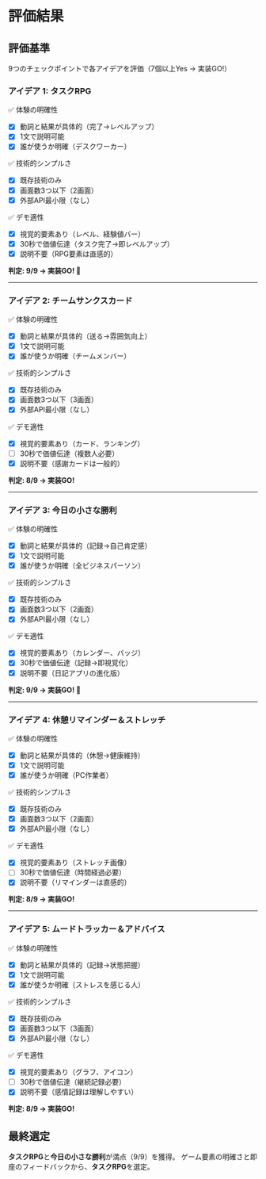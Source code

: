 # 評価結果

## 評価基準
9つのチェックポイントで各アイデアを評価（7個以上Yes → 実装GO!）

### アイデア 1: タスクRPG
✅ 体験の明確性
- [x] 動詞と結果が具体的（完了→レベルアップ）
- [x] 1文で説明可能
- [x] 誰が使うか明確（デスクワーカー）

✅ 技術的シンプルさ
- [x] 既存技術のみ
- [x] 画面数3つ以下（2画面）
- [x] 外部API最小限（なし）

✅ デモ適性
- [x] 視覚的要素あり（レベル、経験値バー）
- [x] 30秒で価値伝達（タスク完了→即レベルアップ）
- [x] 説明不要（RPG要素は直感的）

**判定: 9/9 → 実装GO! 🎯**

---

### アイデア 2: チームサンクスカード
✅ 体験の明確性
- [x] 動詞と結果が具体的（送る→雰囲気向上）
- [x] 1文で説明可能
- [x] 誰が使うか明確（チームメンバー）

✅ 技術的シンプルさ
- [x] 既存技術のみ
- [x] 画面数3つ以下（3画面）
- [x] 外部API最小限（なし）

✅ デモ適性
- [x] 視覚的要素あり（カード、ランキング）
- [ ] 30秒で価値伝達（複数人必要）
- [x] 説明不要（感謝カードは一般的）

**判定: 8/9 → 実装GO!**

---

### アイデア 3: 今日の小さな勝利
✅ 体験の明確性
- [x] 動詞と結果が具体的（記録→自己肯定感）
- [x] 1文で説明可能
- [x] 誰が使うか明確（全ビジネスパーソン）

✅ 技術的シンプルさ
- [x] 既存技術のみ
- [x] 画面数3つ以下（2画面）
- [x] 外部API最小限（なし）

✅ デモ適性
- [x] 視覚的要素あり（カレンダー、バッジ）
- [x] 30秒で価値伝達（記録→即視覚化）
- [x] 説明不要（日記アプリの進化版）

**判定: 9/9 → 実装GO! 🎯**

---

### アイデア 4: 休憩リマインダー＆ストレッチ
✅ 体験の明確性
- [x] 動詞と結果が具体的（休憩→健康維持）
- [x] 1文で説明可能
- [x] 誰が使うか明確（PC作業者）

✅ 技術的シンプルさ
- [x] 既存技術のみ
- [x] 画面数3つ以下（2画面）
- [x] 外部API最小限（なし）

✅ デモ適性
- [x] 視覚的要素あり（ストレッチ画像）
- [ ] 30秒で価値伝達（時間経過必要）
- [x] 説明不要（リマインダーは直感的）

**判定: 8/9 → 実装GO!**

---

### アイデア 5: ムードトラッカー＆アドバイス
✅ 体験の明確性
- [x] 動詞と結果が具体的（記録→状態把握）
- [x] 1文で説明可能
- [x] 誰が使うか明確（ストレスを感じる人）

✅ 技術的シンプルさ
- [x] 既存技術のみ
- [x] 画面数3つ以下（3画面）
- [x] 外部API最小限（なし）

✅ デモ適性
- [x] 視覚的要素あり（グラフ、アイコン）
- [ ] 30秒で価値伝達（継続記録必要）
- [x] 説明不要（感情記録は理解しやすい）

**判定: 8/9 → 実装GO!**

## 最終選定
**タスクRPG**と**今日の小さな勝利**が満点（9/9）を獲得。
ゲーム要素の明確さと即座のフィードバックから、**タスクRPG**を選定。